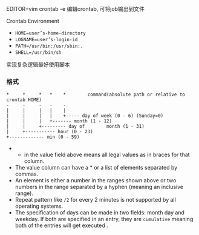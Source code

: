 EDITOR=vim crontab -e 编辑crontab, 可将job输出到文件

Crontab Environment
- `HOME=user’s-home-directory`
- `LOGNAME=user’s-login-id`
- `PATH=/usr/bin:/usr/sbin:.`
- `SHELL=/usr/bin/sh`

实现复杂逻辑最好使用脚本

### 格式
```
*     *     *   *    *        command(absolute path or relative to crontab HOME)
-     -     -   -    -
|     |     |   |    |
|     |     |   |    +----- day of week (0 - 6) (Sunday=0)
|     |     |   +------- month (1 - 12)
|     |     +--------- day of        month (1 - 31)
|     +----------- hour (0 - 23)
+------------- min (0 - 59)
```
- * in the value field above means all legal values as in braces for that column.
- The value column can have a * or a list of elements separated by commas.
- An element is either a number in the ranges shown above or two numbers in the range separated by a hyphen (meaning an inclusive range).
- Repeat pattern like `/2` for every 2 minutes is not supported by all operating systems.
- The specification of days can be made in two fields: month day and weekday. If both are specified in an entry, they are `cumulative` meaning both of the entries will get executed .


